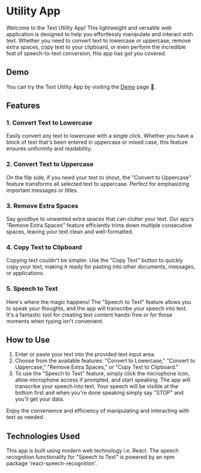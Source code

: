 # Utility App
Welcome to the Text Utility App! This lightweight and versatile web application is designed to help you effortlessly manipulate and interact with text. Whether you need to convert text to lowercase or uppercase, remove extra spaces, copy text to your clipboard, or even perform the incredible feat of speech-to-text conversion, this app has got you covered.
## Demo
You can try the Text Utility App by visiting the [Demo](https://harshmarolia.github.io/Text-Utils/) page 🚀.

## Features
### 1. Convert Text to Lowercase
Easily convert any text to lowercase with a single click. Whether you have a block of text that's been entered in uppercase or mixed case, this feature ensures uniformity and readability.

### 2. Convert Text to Uppercase
On the flip side, if you need your text to shout, the "Convert to Uppercase" feature transforms all selected text to uppercase. Perfect for emphasizing important messages or titles.

### 3. Remove Extra Spaces
Say goodbye to unwanted extra spaces that can clutter your text. Our app's "Remove Extra Spaces" feature efficiently trims down multiple consecutive spaces, leaving your text clean and well-formatted.

### 4. Copy Text to Clipboard
Copying text couldn't be simpler. Use the "Copy Text" button to quickly copy your text, making it ready for pasting into other documents, messages, or applications.

### 5. Speech to Text
Here's where the magic happens! The "Speech to Text" feature allows you to speak your thoughts, and the app will transcribe your speech into text. It's a fantastic tool for creating text content hands-free or for those moments when typing isn't convenient.
## How to Use
1. Enter or paste your text into the provided text input area.
2. Choose from the available features: "Convert to Lowercase," "Convert to Uppercase," "Remove Extra Spaces," or "Copy Text to Clipboard."
3. To use the "Speech to Text" feature, simply click the microphone icon, allow microphone access if prompted, and start speaking. The app will transcribe your speech into text. Your speech will be visible at the bottom first and when you're done speaking simply say "STOP" and you'll get your data.

Enjoy the convenience and efficiency of manipulating and interacting with text as needed.
## Technologies Used
This app is built using modern web technology i.e. React. The speech recognition functionality for "Speech to Text" is powered by an npm package 'react-speech-recognition'.
